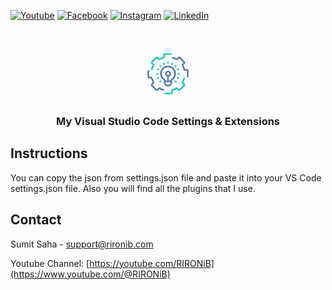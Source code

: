 [![Youtube][youtube-shield]][youtube-url]
[![Facebook][facebook-shield]][facebook-url]
[![Instagram][instagram-shield]][instagram-url]
[![LinkedIn][linkedin-shield]][linkedin-url]

<!-- PROJECT LOGO -->
<br />
<p align="center">
    <img src="3062426.png" alt="Logo" width="80" height="80">
  </a>

  <h3 align="center">My Visual Studio Code Settings & Extensions</h3>

<!-- Insructions -->

## Instructions

You can copy the json from settings.json file and paste it into your VS Code settings.json file. Also you will find all the plugins that I use.

<!-- CONTACT -->

## Contact

Sumit Saha - [support@rironib.com](mailto:support@rironib.com)

Youtube Channel: [https://youtube.com/RIRONiB](https://www.youtube.com/@RIRONiB)

<!-- MARKDOWN LINKS & IMAGES -->

[youtube-shield]: https://img.shields.io/badge/-Youtube-black.svg?style=flat-square&logo=youtube&color=555&logoColor=white
[youtube-url]: https://youtube.com/@RIRONiB
[facebook-shield]: https://img.shields.io/badge/-Facebook-black.svg?style=flat-square&logo=facebook&color=555&logoColor=white
[facebook-url]: https://facebook.com/letslearnwithsumit
[instagram-shield]: https://img.shields.io/badge/-Instagram-black.svg?style=flat-square&logo=instagram&color=555&logoColor=white
[instagram-url]: https://instagram.com/learnwithsumit
[linkedin-shield]: https://img.shields.io/badge/-LinkedIn-black.svg?style=flat-square&logo=linkedin&colorB=555
[linkedin-url]: https://linkedin.com/company/learnwithsumit
